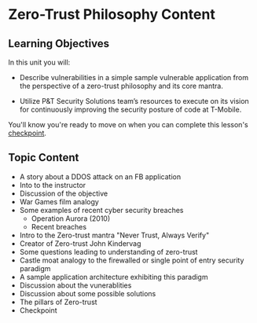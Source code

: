 # Zero-Trust Philosophy Content

## Learning Objectives

In this unit you will:

- Describe vulnerabilities in a simple sample vulnerable application from the perspective of a zero-trust philosophy and its core mantra.

- Utilize P&T Security Solutions team’s resources to execute on its vision for continuously improving the security posture of code at T-Mobile. 

You'll know you're ready to move on when you can complete this lesson's [checkpoint](./05-checkpoint.md).

## Topic Content

- A story about a DDOS attack on an FB application
- Into to the instructor
- Discussion of the objective
- War Games film analogy
- Some examples of recent cyber security breaches
    - Operation Aurora (2010)
    - Recent breaches
- Intro to the Zero-trust mantra "Never Trust, Always Verify"
- Creator of Zero-trust John Kindervag
- Some questions leading to understanding of zero-trust
- Castle moat analogy to the firewalled or single point of entry security paradigm
- A sample application architecture exhibiting this paradigm
- Discussion about the vunerablities
- Discussion about some possible solutions
- The pillars of Zero-trust
- Checkpoint